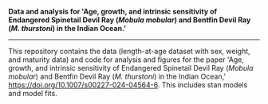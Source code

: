 **Data and analysis for 'Age, growth, and intrinsic sensitivity of Endangered Spinetail Devil Ray (*Mobula mobular*) and Bentfin Devil Ray (*M. thurstoni*) in the Indian Ocean.'**

------------------------------------------------------

This repository contains the data (length-at-age dataset with sex, weight, and maturity data) and code for analysis and figures for the paper 'Age, growth, and intrinsic sensitivity of Endangered Spinetail Devil Ray (*Mobula mobular*) and Bentfin Devil Ray (*M. thurstoni*) in the Indian Ocean,' https://doi.org/10.1007/s00227-024-04564-6. This includes stan models and model fits.

